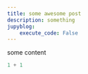 ```yaml
---
title: some awesome post
description: something
jupyblog:
    execute_code: False
---
```


some content

```python
1 + 1
```